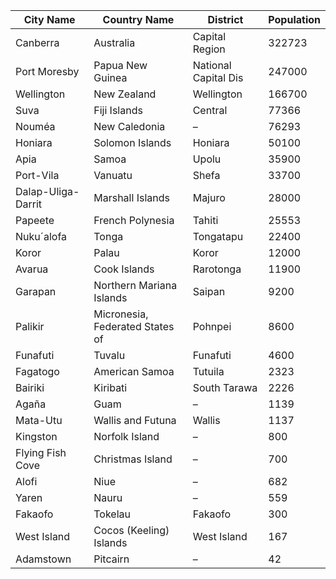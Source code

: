 | City Name | Country Name | District | Population |
| --- | --- | --- | --- |
| Canberra | Australia | Capital Region | 322723 |
| Port Moresby | Papua New Guinea | National Capital Dis | 247000 |
| Wellington | New Zealand | Wellington | 166700 |
| Suva | Fiji Islands | Central | 77366 |
| Nouméa | New Caledonia | – | 76293 |
| Honiara | Solomon Islands | Honiara | 50100 |
| Apia | Samoa | Upolu | 35900 |
| Port-Vila | Vanuatu | Shefa | 33700 |
| Dalap-Uliga-Darrit | Marshall Islands | Majuro | 28000 |
| Papeete | French Polynesia | Tahiti | 25553 |
| Nuku´alofa | Tonga | Tongatapu | 22400 |
| Koror | Palau | Koror | 12000 |
| Avarua | Cook Islands | Rarotonga | 11900 |
| Garapan | Northern Mariana Islands | Saipan | 9200 |
| Palikir | Micronesia, Federated States of | Pohnpei | 8600 |
| Funafuti | Tuvalu | Funafuti | 4600 |
| Fagatogo | American Samoa | Tutuila | 2323 |
| Bairiki | Kiribati | South Tarawa | 2226 |
| Agaña | Guam | – | 1139 |
| Mata-Utu | Wallis and Futuna | Wallis | 1137 |
| Kingston | Norfolk Island | – | 800 |
| Flying Fish Cove | Christmas Island | – | 700 |
| Alofi | Niue | – | 682 |
| Yaren | Nauru | – | 559 |
| Fakaofo | Tokelau | Fakaofo | 300 |
| West Island | Cocos (Keeling) Islands | West Island | 167 |
| Adamstown | Pitcairn | – | 42 |
